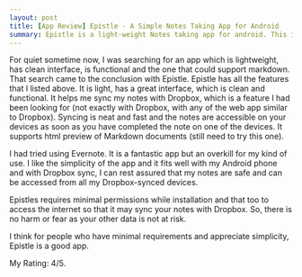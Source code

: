 ```yaml
---
layout: post
title: [App Review] Epistle - A Simple Notes Taking App for Android
summary: Epistle is a light-weight Notes taking app for android. This is my review of the application. 
---
```


For quiet sometime now, I was searching for an app which is lightweight, has clean interface, is functional and the one that could support markdown. That search came to the conclusion with Epistle. Epistle has all the features that I listed above. It is light, has a great interface, which is clean and functional. It helps me sync my notes with Dropbox, which is a feature I had been looking for (not exactly with Dropbox, with any of the web app similar to Dropbox). Syncing is neat and fast and the notes are accessible on your devices as soon as you have completed the note on one of the devices. It supports html preview of Markdown documents (still need to try this one).

I had tried using Evernote. It is a fantastic app but an overkill for my kind of use. I like the simplicity of the app and it fits well with my Android phone and with Dropbox sync, I can rest assured that my notes are safe and can be accessed from all my Dropbox-synced devices.

Epistles requires minimal permissions while installation and that too to access the internet so that it may sync your notes with Dropbox. So, there is no harm or fear as your other data is not at risk. 

I think for people who have minimal requirements and appreciate simplicity, Epistle is a good app.

My Rating: 4/5.
